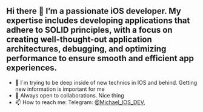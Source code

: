 ## Hi there 👋 I’m a passionate iOS developer. My expertise includes developing applications that adhere to SOLID principles, with a focus on creating well-thought-out application architectures, debugging, and optimizing performance to ensure smooth and efficient app experiences.

- 📖 I`m trying to be deep inside of new technics in IOS and behind. Getting new information is important for me
- 👯 Always open to collaborations. Nice thing
- 📫 How to reach me: Telegram: [@Michael_IOS_DEV](https://t.me/Michael_IOS_DEV), 


